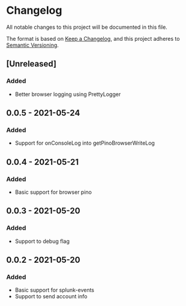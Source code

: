 # Changelog
All notable changes to this project will be documented in this file.

The format is based on [Keep a Changelog](https://keepachangelog.com/en/1.0.0/),
and this project adheres to [Semantic Versioning](https://semver.org/spec/v2.0.0.html).

## [Unreleased]
### Added
- Better browser logging using PrettyLogger

## 0.0.5 - 2021-05-24
### Added
- Support for onConsoleLog into getPinoBrowserWriteLog

## 0.0.4 - 2021-05-21
### Added
- Basic support for browser pino

## 0.0.3 - 2021-05-20
### Added
- Support to debug flag

## 0.0.2 - 2021-05-20
### Added
- Basic support for splunk-events
- Support to send account info
